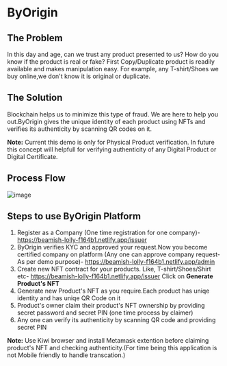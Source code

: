 # ByOrigin
## The Problem
In this day and age, can we trust any product presented to us? How do you know if the product is real or fake? First Copy/Duplicate product is readily available and makes manipulation easy. For example, any T-shirt/Shoes we buy online,we don't know it is original or duplicate.

## The Solution
Blockchain helps us to minimize this type of fraud. We are here to help you out.ByOrigin gives the unique identity of each product using NFTs and verifies its authenticity by scanning QR codes on it.

**Note:** Current this demo is only for Physical Product verification. In future this concept will helpfull for verifying authenticity of any Digital Product or Digital Certificate.

## Process Flow

![image](https://user-images.githubusercontent.com/95995247/145702502-1f9095c0-36b6-45c9-ac1e-e59d6055735b.png)


## Steps to use ByOrigin Platform

1. Register as a Company (One time registration for one company)- https://beamish-lolly-f164b1.netlify.app/issuer
2. ByOrigin verifies KYC and approved your request.Now you become certified company on platform (Any one can approve company request-As per demo purpose)- https://beamish-lolly-f164b1.netlify.app/admin
3. Create new NFT contract for your products. Like, T-shirt/Shoes/Shirt etc- https://beamish-lolly-f164b1.netlify.app/issuer Click on **Generate Product's NFT**
4. Generate new Product's NFT as you require.Each product has uniqe identity and has uniqe QR Code on it
5. Product's owner claim their product's NFT ownership by providing secret password and secret PIN (one time process by claimer)
6. Any one can verify its authenticity by scanning QR code and providing secret PIN

**Note:** Use Kiwi browser and install Metamask extention before claiming product's NFT and checking authenticity.(For time being this application is not Mobile friendly to handle transcation.)
